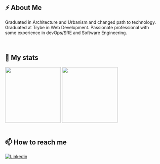 
## ⚡ About Me

Graduated in Architecture and Urbanism and changed path to technology. Graduated at Trybe in Web Development. Passionate professional with some experience in devOps/SRE and Software Engineering.

<br />

## 🌱 My stats
<div>
<img height="180em" src="https://github-readme-stats.vercel.app/api?username=MariaAliceGuimaraes&show_icons=true&theme=github_dark&hide_border=true" />
 <img height="180em" src="https://github-readme-stats.vercel.app/api/top-langs/?username=MariaAliceGuimaraes&layout=compact&theme=github_dark&hide_border=true" />
</div>
<br />


## 📫 How to reach me
[![Linkedin](https://img.shields.io/badge/LinkedIn-0077B5?style=for-the-badge&logo=linkedin&logoColor=white)](https://www.linkedin.com/in/mariaaliceguimaraescarneiro//?locale=en_US)

